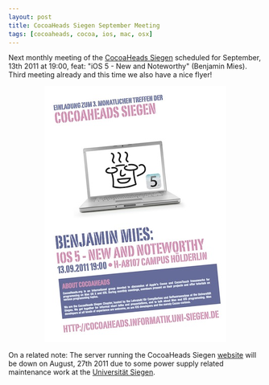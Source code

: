 ```yaml
---
layout: post
title: CocoaHeads Siegen September Meeting
tags: [cocoaheads, cocoa, ios, mac, osx]
---
```


Next monthly meeting of the [CocoaHeads Siegen](http://cocoaheads.informatik.uni-siegen.de) scheduled for September, 13th 2011 at 19:00, feat: "iOS 5 - New and Noteworthy" (Benjamin Mies). Third meeting already and this time we also have a nice flyer!

<center><a href="/images/2011/flyer-cocoaheads-201109.pdf"><img alt="CocoaHeads Siegen September Flyer" src="/images/2011/flyer-cocoaheads-201109.jpg" /></a></center>

On a related note: The server running the CocoaHeads Siegen [website](http://cocoaheads.informatik.uni-siegen.de) will be down on August, 27th 2011 due to some power supply related maintenance work at the [Universität Siegen](http://www.uni-siegen.de).
